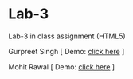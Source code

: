# Lab-3
Lab-3 in class assignment (HTML5)

Gurpreet Singh  [ Demo: [click here](https://ketizsingh.github.io/Lab-3/Gurpreet%20Singh%20Ladhroia/) ]

Mohit Rawal     [ Demo: [click here](https://ketizsingh.github.io/Lab-3/Mohit%20Rawal/Index.html) ]


